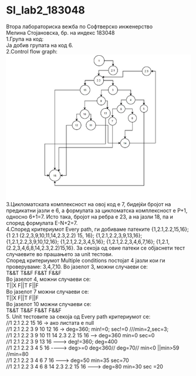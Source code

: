# SI_lab2_183048
Втора лабораториска вежба по Софтверско инженерство </br> 
Мелина Стојановска, бр. на индекс 183048 </br>
1.Група на код:</br>
Ја добив групата на код 6.</br>
2.Control flow graph:</br>
<img src="ControlFlowGraph.jpg"/></br>
3.Цикломатската комплексност на овој код е 7, бидејќи бројот на предикатни јазли е 6, а формулата за цикломатска комплексност е P+1, 
односно 6+1=7. Исто така, бројот на ребра е 23, а на јазли 18, па и според формулата E-N+2=7.</br>
4.Според критериумот Every path, ги добиваме патеките {1,2.1,2.2,15,16}; {1 2.1 (2.2,3,9,10,11,14,2.3,2.2) 15, 16}; {1,2.1,2.2,3,9,13,16};
{1,2.1,2.2,3,9,10,12,16}; {1,2.1,2.2,3,4,5,16}; {1,2.1,2.2,3,4,6,7,16}; {1,2.1,(2.2,3,4,6,8,14,2.3,2.2)15,16}. За секоја од овие патеки се објаснети тест случаевите во прашањето за unit тестови.</br>
Според критериумот Multiple conditions постојат 4 јазли кои ги проверуваме: 3,4,7,10.
Во јазелот 3, можни случаеви се: </br>
T&&T T&&F F&&T F&&F </br>
Во јазелот 4, можни случаеви се: </br>
Т||X F||T F||F </br>
Во јазелот 7 можни случаеви се: </br>
T||X F||T F||F </br>
Во јазелот 10 можни случаеви се: </br>
T&&T T&&F F&&T F&&F </br>
5. Unit тестовите за секоја од Every path критериумот се:</br>
//1 2.1 2.2 15 16 -> ако листата е null </br>
//1 2.1 2.2 3 9 10 12 16 -> deg=360; min!=0; sec!=0 ///min=2,sec=3; </br>
//1 2.1 2.2 3 9 10 11 14 2.3 2.2 15 16 --> deg=360 min=0 sec=0 </br>
//1 2.1 2.2 3 9 13 16 ---> deg!=360; deg=400 </br>
//1 2.1 2.2 3 4 5 16 ----> deg>=0 deg<360// deg=70//  min<0 ||min>59 //min=80 </br>
//1 2.1 2.2 3 4 6 7 16 ---> deg=50 min=35 sec=70 </br>
//1 2.1 2.2 3 4 6 8 14 2.3 2.2 15 16 ---> deg=80 min=30 sec =20 </br>

